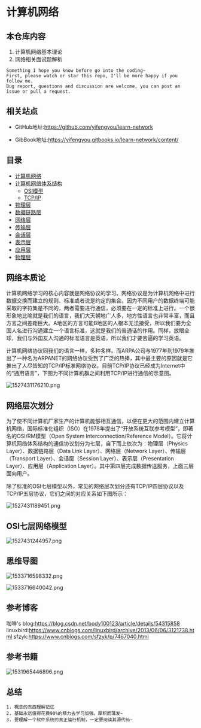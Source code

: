 # 计算机网络

## 本仓库内容

1. 计算机网络基本理论
2. 网络相关面试题解析

```
Something I hope you know before go into the coding~
First, please watch or star this repo, I'll be more happy if you follow me.
Bug report, questions and discussion are welcome, you can post an issue or pull a request.
```

## 相关站点

* GitHub地址:<https://github.com/yifengyou/learn-network>

* GibBook地址:<https://yifengyou.gitbooks.io/learn-network/content/>

## 目录

* [计算机网络](README.md)
* [计算机网络体系结构](docs/networkstructure/计算机网络体系结构.md)
    * [OSI模型](docs/networkstructure/OSI模型.md)
    * [TCP/IP](docs/networkstructure/TCP/IP.md)
* [物理层](docs/pysical/物理层.md)
* [数据链路层](docs/datalink/数据链路层.md)
* [网络层](docs/network/网络层.md)
* [传输层](docs/transport/传输层.md)
* [会话层](docs/session/会话层.md)
* [表示层](docs/presentation/表示层.md)
* [应用层](docs/application/应用层.md)
* [物理层](docs/pysical/物理层.md)


## 网络本质论

计算机网络学习的核心内容就是网络协议的学习。网络协议是为计算机网络中进行数据交换而建立的规则、标准或者说是约定的集合。因为不同用户的数据终端可能采取的字符集是不同的，两者需要进行通信，必须要在一定的标准上进行。一个很形象地比喻就是我们的语言，我们大天朝地广人多，地方性语言也非常丰富，而且方言之间差距巨大。A地区的方言可能B地区的人根本无法接受，所以我们要为全国人名进行沟通建立一个语言标准，这就是我们的普通话的作用。同样，放眼全球，我们与外国友人沟通的标准语言是英语，所以我们才要苦逼的学习英语。

计算机网络协议同我们的语言一样，多种多样。而ARPA公司与1977年到1979年推出了一种名为ARPANET的网络协议受到了广泛的热捧，其中最主要的原因就是它推出了人尽皆知的TCP/IP标准网络协议。目前TCP/IP协议已经成为Internet中的“通用语言”，下图为不同计算机群之间利用TCP/IP进行通信的示意图。

![1527431176210.png](image/1527431176210.png)

## 网络层次划分

为了使不同计算机厂家生产的计算机能够相互通信，以便在更大的范围内建立计算机网络，国际标准化组织（ISO）在1978年提出了“开放系统互联参考模型”，即著名的OSI/RM模型（Open System Interconnection/Reference Model）。它将计算机网络体系结构的通信协议划分为七层，自下而上依次为：物理层（Physics Layer）、数据链路层（Data Link Layer）、网络层（Network Layer）、传输层（Transport Layer）、会话层（Session Layer）、表示层（Presentation Layer）、应用层（Application Layer）。其中第四层完成数据传送服务，上面三层面向用户。

除了标准的OSI七层模型以外，常见的网络层次划分还有TCP/IP四层协议以及TCP/IP五层协议，它们之间的对应关系如下图所示：

![1527431189451.png](image/1527431189451.png)

## OSI七层网络模型


![1527431244957.png](image/1527431244957.png)


## 思维导图


![1533716598332.png](image/1533716598332.png)

![1533716640042.png](image/1533716640042.png)


## 参考博客

咖啡's blog:<https://blog.csdn.net/body100123/article/details/54315858>
linuxbird:<https://www.cnblogs.com/linuxbird/archive/2013/06/06/3121738.html>
sfzyk:<https://www.cnblogs.com/sfzyk/p/7467040.html>

## 参考书籍

![1531965446896.png](image/1531965446896.png)

## 总结

```
1. 概念的东西理解记忆
2. 基础永远值得花费90%的精力去学习加强。厚积而薄发~
3. 要理解一个软件系统的真正运行机制，一定要阅读其源代码~
```
